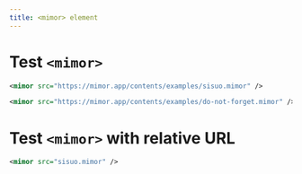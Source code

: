 ```yaml
---
title: <mimor> element
---
```


# Test `<mimor>`

```xml
<mimor src="https://mimor.app/contents/examples/sisuo.mimor" />
```

<mimor src="https://mimor.app/contents/examples/sisuo.mimor" />

```xml
<mimor src="https://mimor.app/contents/examples/do-not-forget.mimor" />
```

<mimor src="https://mimor.app/contents/examples/do-not-forget.mimor" />

# Test `<mimor>` with relative URL

```xml
<mimor src="sisuo.mimor" />
```

<mimor src="sisuo.mimor" />
